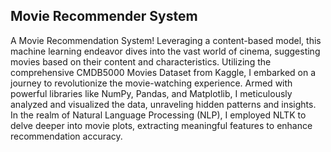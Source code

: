 ## Movie Recommender System

A Movie Recommendation System!
Leveraging a content-based model, this machine learning endeavor dives into
the vast world of cinema, suggesting movies based on
their content and characteristics. Utilizing the comprehensive CMDB5000
Movies Dataset from Kaggle, I embarked on a journey to
revolutionize the movie-watching experience.
Armed with powerful libraries like NumPy, Pandas, and Matplotlib, I meticulously
analyzed and visualized the data, unraveling hidden
patterns and insights.
In the realm of Natural Language Processing (NLP), I employed NLTK to delve
deeper into movie plots, extracting meaningful
features to enhance recommendation accuracy.
